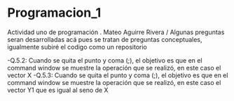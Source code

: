 # Programacion_1
Actividad uno de programación .
Mateo Aguirre Rivera
/ Algunas preguntas seran desarrolladas acá pues se tratan de preguntas conceptuales, igualmente subiré el codigo como un repositorio

-Q.5.2: Cuando se quita el punto y coma (;), el objetivo es que en el command window se muestre la operación que se realizó, en este caso el vector X
-Q.5.3: Cuando se quita el punto y coma (;), el objetivo es que en el command window se muestre la operación que se realizó, en este caso el vector Y1 que es igual al seno de X

